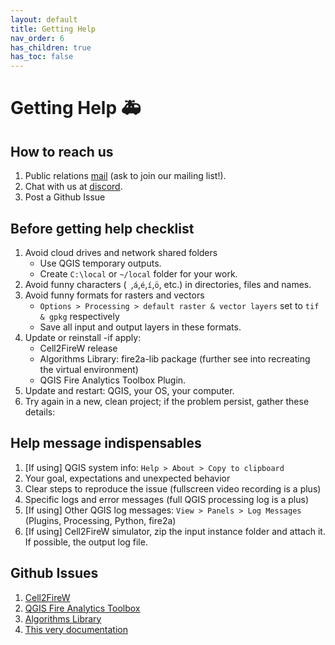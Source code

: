 ```yaml
---
layout: default
title: Getting Help
nav_order: 6
has_children: true
has_toc: false
---
```

# Getting Help 🚑
## How to reach us

1. Public relations  <a href="mailto: fire2a@fire2a.com">mail</a> (ask to join our mailing list!).
2. Chat with us at [discord](https://discord.gg/wSuSFjrt).
3. Post a Github Issue

## Before getting help checklist

1. Avoid cloud drives and network shared folders
   - Use QGIS temporary outputs.
   - Create `C:\local` or `~/local` folder for your work.
2. Avoid funny characters (` `,`á`,`é`,`í`,`ö`, etc.) in directories, files and names.
3. Avoid funny formats for rasters and vectors
   - `Options > Processing > default raster & vector layers` set to `tif & gpkg` respectively
   - Save all input and output layers in these formats.
4. Update or reinstall -if apply:
   - Cell2FireW release
   - Algorithms Library: fire2a-lib package (further see into recreating the virtual environment)
   - QGIS Fire Analytics Toolbox Plugin.
5. Update and restart: QGIS, your OS, your computer.
6. Try again in a new, clean project; if the problem persist, gather these details:

## Help message indispensables

1. [If using] QGIS system info: `Help > About > Copy to clipboard`
2. Your goal, expectations and unexpected behavior
3. Clear steps to reproduce the issue (fullscreen video recording is a plus)
4. Specific logs and error messages (full QGIS processing log is a plus) 
5. [If using] Other QGIS log messages: `View > Panels > Log Messages` (Plugins, Processing, Python, fire2a)
6. [If using] Cell2FireW simulator, zip the input instance folder and attach it. If possible, the output log file.

## Github Issues

1. [Cell2FireW](https://www.github.com/fire2a/C2F-W/issues)
2. [QGIS Fire Analytics Toolbox](https://github.com/fire2a/fire-analytics-qgis-processing-toolbox-plugin/issues)
3. [Algorithms Library](https://www.github.com/fire2a/fire2a-lib/issues)
4. [This very documentation](https://www.github.com/fire2a/docs/issues)
